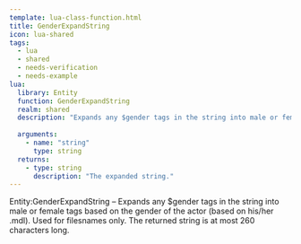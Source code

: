 ```yaml
---
template: lua-class-function.html
title: GenderExpandString
icon: lua-shared
tags:
  - lua
  - shared
  - needs-verification
  - needs-example
lua:
  library: Entity
  function: GenderExpandString
  realm: shared
  description: "Expands any $gender tags in the string into male or female tags based on the gender of the actor (based on his/her .mdl). Used for filesnames only. The returned string is at most 260 characters long."
  
  arguments:
    - name: "string"
      type: string
  returns:
    - type: string
      description: "The expanded string."
---
```


<div class="lua__search__keywords">
Entity:GenderExpandString &#x2013; Expands any $gender tags in the string into male or female tags based on the gender of the actor (based on his/her .mdl). Used for filesnames only. The returned string is at most 260 characters long.
</div>
